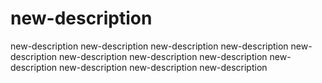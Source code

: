 # new-description


new-description
new-description
new-description
new-description
new-description
new-description
new-description
new-description
new-description
new-description
new-description
new-description